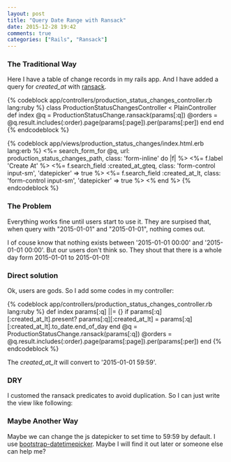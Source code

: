 ```yaml
---
layout: post
title: "Query Date Range with Ransack"
date: 2015-12-28 19:42
comments: true
categories: ["Rails", "Ransack"]
---
```


### The Traditional Way
Here I have a table of change records in my rails app.
And I have added a query for *created_at* with [ransack](https://github.com/activerecord-hackery/ransack).


{% codeblock app/controllers/production_status_changes_controller.rb lang:ruby %}
class ProductionStatusChangesController < PlainController
  def index
    @q = ProductionStatusChange.ransack(params[:q])
    @orders = @q.result.includes(:order).page(params[:page]).per(params[:per])
  end
end
{% endcodeblock %}

{% codeblock app/views/production_status_changes/index.html.erb lang:erb %}
<%= search_form_for @q, url: production_status_changes_path, class: 'form-inline' do |f| %>
  <%=  f.label 'Create At' %>
  <%= f.search_field :created_at_gteq, class: 'form-control input-sm', 'datepicker' => true %>
  <%= f.search_field :created_at_lt, class: 'form-control input-sm', 'datepicker' => true %>
<% end %>
{% endcodeblock %}

### The Problem
Everything works fine until users start to use it.
They are surpised that, when query with "2015-01-01" and "2015-01-01", nothing comes out.

I of couse know that nothing exists between '2015-01-01 00:00' and '2015-01-01 00:00'.
But our users don't think so. They shout that there is a whole day form 2015-01-01 to 2015-01-01!

### Direct solution
Ok, users are gods.
So I add some codes in my controller:

{% codeblock app/controllers/production_status_changes_controller.rb lang:ruby %}
def index
  params[:q] ||= {}
  if params[:q][:created_at_lt].present?
    params[:q][:created_at_lt] = params[:q][:created_at_lt].to_date.end_of_day
  end
  @q = ProductionStatusChange.ransack(params[:q])
  @orders = @q.result.includes(:order).page(params[:page]).per(params[:per])
end
{% endcodeblock %}

The *created_at_lt* will convert to '2015-01-01 59:59'.

### DRY
I customed the ransack predicates to avoid duplication.
So I can just write the view like following:

<script src="https://gist.github.com/lingceng/65c58512d9bbb50799c7.js"></script>

### Maybe Another Way
Maybe we can change the js datepicker to set time to 59:59 by default.
I use [bootstrap-datetimepicker](http://eonasdan.github.io/bootstrap-datetimepicker/).
Maybe I will find it out later or someone else can help me?



